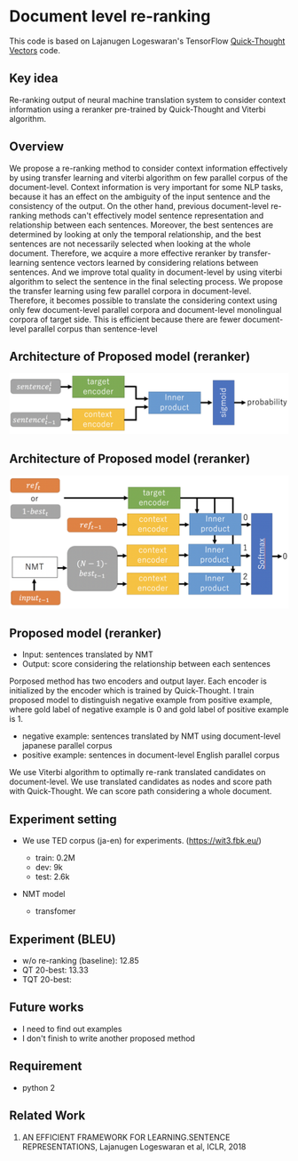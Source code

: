 # Document level re-ranking

This code is based on Lajanugen Logeswaran's TensorFlow [Quick-Thought Vectors](https://github.com/lajanugen/S2V) code.

## Key idea
Re-ranking output of neural machine translation system to consider context information using a reranker pre-trained by Quick-Thought and Viterbi algorithm.


## Overview
We propose a re-ranking method to consider context information effectively by using transfer learning and viterbi algorithm on few parallel corpus of the document-level.
Context information is very important for some NLP tasks, because it has an effect on the ambiguity of the input sentence and the consistency of the output.
On the other hand, previous document-level re-ranking methods can't effectively model sentence representation and relationship between each sentences.
Moreover, the best sentences are determined by looking at only the temporal relationship, and the best sentences are not necessarily selected when looking at the whole document.
Therefore, we acquire a more effective reranker by transfer-learning sentence vectors learned by considering relations between sentences.
And we improve total quality in document-level by using viterbi algorithm to select the sentence in the final selecting process.
We propose the transfer learning using few parallel corpora in document-level.
Therefore, it becomes possible to translate the considering context using only few document-level parallel corpora and document-level monolingual corpora of target side.
This is efficient because there are fewer document-level parallel corpus than sentence-level 


## Architecture of Proposed model (reranker)
![architecture of model](/images/model.png "model")


## Architecture of Proposed model (reranker)
![how to train model](/images/ma.png "ma")


## Proposed model (reranker)
- Input: sentences translated by NMT
- Output: score considering the relationship between each sentences

Porposed method has two encoders and output layer.
Each encoder is initialized by the encoder which is trained by Quick-Thought.
I train proposed model to distinguish negative example from positive example, where gold label of negative example is 0 and gold label of positive example is 1.
- negative example: sentences translated by NMT using document-level japanese parallel corpus
- positive example: sentences in document-level English parallel corpus

We use Viterbi algorithm to optimally re-rank translated candidates on document-level.
We use translated candidates as nodes and score path with Quick-Thought.
We can score path considering a whole document.


## Experiment setting
- We use TED corpus (ja-en) for experiments. (https://wit3.fbk.eu/)
  - train: 0.2M
  - dev: 9k
  - test: 2.6k

- NMT model
  - transfomer

## Experiment (BLEU)
- w/o re-ranking (baseline): 12.85
- QT 20-best: 13.33
- TQT 20-best: 


## Future works
- I need to find out examples
- I don't finish to write another proposed method


## Requirement
- python 2


## 


## Related Work
1. AN EFFICIENT FRAMEWORK FOR LEARNING.SENTENCE REPRESENTATIONS, Lajanugen Logeswaran et al, ICLR, 2018
